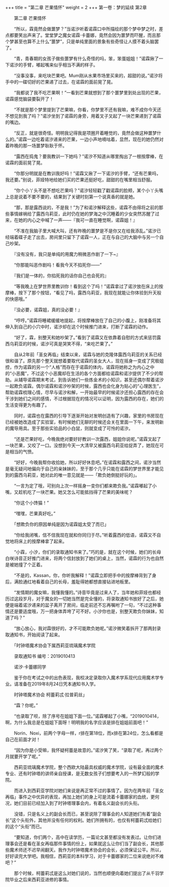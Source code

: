 +++
title = "第二章 芒果情怀"
weight = 2
+++
第一卷：梦的延续 第2章

　　第二章 芒果情怀

　　“所以，霖竟然会做噩梦？”当诺汐听着诺霖口中所描绘的那个梦中梦之时，差点都要笑出声来了。堂堂梦之魔女诺霖·卡蕾娜，竟然会因为噩梦而吓醒，而且那个梦甚至也算不上什么“噩梦”，只是单纯里面的景象有些奇怪让人摸不着头脑罢了。

　　“青，青春期的女孩子做些噩梦有什么奇怪的吗，笨，笨蛋姐姐！”诺霖揪了一下诺汐的手臂，嘟起嘴来似乎相当不满的样子。

　　“没事没事，来吃块芒果吧。Mum刚从水果市场里买来的，超甜的说。”诺汐将手中的一碟切好的芒果递了过去，在诺霖的面前晃了晃。

　　“我都说了我不吃芒果啊！”一看到芒果就想到了那个噩梦里到处出现的芒果，诺霖感觉脑袋要裂开了！

　　“不就是那个梦里提到了芒果嘛，你看，你梦里不还有我嘛，难不成你今天还不想见到我了吗？”诺汐坐到了诺霖的身旁，用着叉子叉起了一块芒果递到了诺霖的嘴边。

　　“反正，就是很奇怪。明明我记得我是项圈开着睡觉的，竟然会做这种噩梦什么的。”诺霖一边吃着诺汐递来的芒果，一边小声地嘀咕着，显然，现在的她仍然对着昨晚的那一场噩梦耿耿于怀。

　　“露西在捣鬼？要我教训一下她吗？”诺汐不知道从哪里掏出了一根按摩棒，在诺霖的面前晃了晃。

　　“你那分明就是在教训我好吗！”诺霖又揪了一下诺汐的手臂，“还有芒果吗，我还要。”别说，菲娅特地给她们买的芒果还挺好吃，甜甜的在嘴里相当舒服。

　　“你个小丫头不是不想吃芒果吗？”诺汐轻轻戳了戳诺霖的脸颊，某个小丫头嘴上总是说着不要不要的，结果到了关键时刻第一个说真香的就是她。

　　“那，那是露西说的，不是我！”为了和诺汐解释这些，诺霖不由得将之前的那些事情嫁祸给了露西乌莉亚，此时仍在她的梦海之中沉睡着的少女突然苏醒了过来，在她的内心之中喊了一声——『我可一直在睡觉啊，诺霖姐！』

　　“不准在我脑子里大喊大叫，还有昨晚的噩梦是不是你又在给我添乱。”诺汐已经端着碟子走了出去，房间里只留下了诺霖一人，正在与自己的大脑中与另一个自己吵架。

　　『没有没有，我只是单纯的用魔力稍微恶作剧了一下~』

　　“你那能叫恶作剧吗！看我今天不掐死你——”

　　『我们是一体的，你掐死我的话你自己也会死的』

　　“等我晚上在梦世界里教训你！看到这个了吗！”诺霖拿过了诺汐放在床上的按摩棒，按下了那个按钮，“看见了吗，露西乌莉亚，我现在就能让你体验到升天般的快感哦。”

　　『没必要，诺霖姐，真的没必要！』

　　“哼哼。”诺霖将睡裙缓缓地提起，将按摩棒放在了自己的小腹上，刚准备将其伸入到自己的小穴中时，诺汐却在这个时候推门进来，打断了诺霖的动作。

　　“好了，霖，别整天和她吵架了。”看到了诺霖又在依靠着自慰的方式来惩罚露西乌莉亚的时候，诺汐可真是哭笑不得，“来吃芒果了。”

　　自从2年前「圣女再临」结束以来，诺霖与她的克隆体露西乌莉亚的关系已经很和谐了。原先那个整天就想着要取代诺霖的圣女大人，现在摇身一变成了究极姐控，作为诺霖的另一个“人格”而存在于诺霖的体内，诺霖将她称之为内心之中的“小恶魔”，不过这个小恶魔却在生活的各个方面都给诺霖和诺汐提供了不少的帮助。从辅导诺霖期末考试，到告诉她们一些炼金术的小知识，甚至还偶尔帮着诺汐一起欺负诺霖。偶尔诺霖和诺汐吵架的时候，露西也会化身为贴心的“心理医生”，帮助诺霖梳理心情，尽早与诺汐和解，一开始最早的时候诺汐还担心露西的存在会干涉到她们之间的感情，不过根据现在的情况可以证明，因为露西的存在，她们的生活变得更为有趣了。

　　同时，诺霖也在露西的引导下逐渐开始对发明创造有了兴趣，家里的书房现在已经被她改造成了实验室，有时候她们无聊的时候还会关在里面一下午，来发明新的魔导用具。至于那些实验品的小白鼠，则就变成了可怜的诺汐。

　　“还是芒果好吃，今晚我绝对要好好教训一次露西，姐姐你说呢。”诺霖叉起了一块芒果，又咬了一口。没想到今天一大清早又被露西乌莉亚给捉弄了，她现在可是相当的气愤。

　　“好好，今晚我帮你收拾她，所以好好休息吧。”在诺霖和露西之间，诺汐当然是毫无疑问地偏向于自己的亲妹妹的，至于那个几乎只能在诺霖的梦世界里才能见到的露西乌莉亚，她对此的唯一意见就是——「欺负她倒挺好玩的」。

　　“一言为定了哦，可别向上次一样摇身一变你们都来欺负我。”诺霖嘟起了小嘴，又趁机吃了一块芒果。她又怎么可能抵挡得了芒果的美味呢？

　　“你这个小馋猫！”

　　“嘿嘿，芒果真好吃。”

　　「想欺负你的原因单纯是因为诺霖姐太受了而已」

　　“你给我闭嘴，信不信我现在就和你同归于尽。”听着露西的低语，诺霖又不自觉地将床上的按摩棒拿了起来。

　　“小霖，小汐，你们的录取通知书来了。”巧的是，就在这个时候，她们的长母白咲诗音正好推门进来，将两个信封放到了她们的桌上，当然，诺霖的行为也自然是被她撞了个正着。

　　“不是的，Kassan，你，你听我解释！”诺霖立即把手中的按摩棒背到了身后，满脸通红地看着自己的长母，羞耻得她都想直接钻进地板里。

　　“发情期的魔女嘛，我懂我懂的。”诗音毕竟是过来人了，当年她和菲娅也都经历过这段岁月，对于魔女的一切她当然是完全懂的，将录取通知书放好了之后，她便是端着诺汐递来的盆子离开了房间，临走前还不忘再嘱咐了一句，“不过这种事情还是要适度哦，万一把身体弄垮了可不好。小汐你也是，别整天欺负你妹妹，知道了吗？”

　　“放心放心，我对霖很好的，才不可能欺负她呢。”诺汐微笑着拆开了那两封录取通知书，开始阅读了起来。

　　「时钟塔魔术协会下属西莉亚琉璃魔术学院

　　录取通知书  编号：2019010413

　　诺汐·卡蕾娜同学

　　鉴于你在考试之中的出色表现，我校决定录取你入魔术学系现代应用魔术学专业。请准备在2019年8月24日凭本通知书入学。

　　时钟塔魔术协会  柯蕾莉忒·拉普莉丝」

　　“霖？你呢。”

　　“也录取了呗，除了序号在姐姐下面一位。”诺霖嘟起了小嘴，“2019010414，啊，为什么我总是在姐姐下面呀！明明我的名字应该是排在姐姐前面吧！”

　　Norin、Noxi，前两个字母一样，r排在第18位，而x排在第24位，怎么看都是自己在前面才对！

　　“因为你是小受嘛，我怀疑柯蕾是故意的。”诺汐笑了笑，“录取了呢，再过两个月就要开学了呢。”

　　西莉亚琉璃魔术学院，整个西欧大陆最具权威的魔术学院，设有最全面的魔术专业、还有时钟塔的讲师亲自授课，是无数女孩子们想要考入的一所梦幻般的学院。

　　而进入到西莉亚学院对她们来说是再正常不过的事情了。因为在两年前「圣女再临」事件之中优异的表现，再加上她们的身上可是流着卡蕾娜家的血统，更何况，她们目前已经加入到了时钟塔理事会内，有着名义副会长的头衔。

　　没错，只是名义上的副会长而已，甚至说除了理事会的人知道她们有着“副会长”这个头衔外，其他并没有任何的权利。她们所拥有的，也仅有柯蕾莉忒给她们的这个“头衔”而已。

　　“要知道，你们两个，高中在读学历，一篇论文甚至都没有发表过。让你们进理事会还是看在圣女再临那件事情的份上，如果就这么让你们当了副会长，其他那些魔术师还不迟早闹翻天。我作为时钟塔魔术协会的会长，必须保证公平。所以，好好读完大学吧。我相信，西莉亚的本科学习，对于卡蕾娜家的二位来说绝对不难吧？”

　　那个时候，柯蕾莉忒是这么对她们说的，当然也顺便向着她们提出了从千羽学院毕业之后来西莉亚进修的事情。

　　

　　


